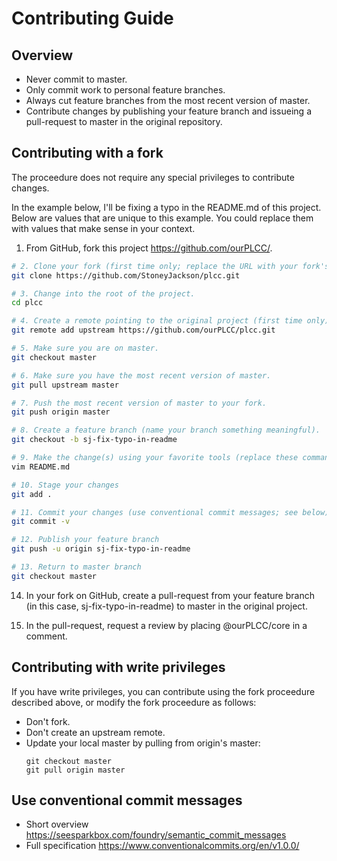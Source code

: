 # Contributing Guide

## Overview

- Never commit to master.
- Only commit work to personal feature branches.
- Always cut feature branches from the most recent version of master.
- Contribute changes by publishing your feature branch and issueing a
  pull-request to master in the original repository.

## Contributing with a fork

The proceedure does not require any special privileges to contribute changes.

In the example below, I'll be fixing a typo in the README.md of this project.
Below are values that are unique to this example. You could replace them with
values that make sense in your context.

1. From GitHub, fork this project <https://github.com/ourPLCC/>.

```bash
# 2. Clone your fork (first time only; replace the URL with your fork's URL).
git clone https://github.com/StoneyJackson/plcc.git

# 3. Change into the root of the project.
cd plcc

# 4. Create a remote pointing to the original project (first time only).
git remote add upstream https://github.com/ourPLCC/plcc.git

# 5. Make sure you are on master.
git checkout master

# 6. Make sure you have the most recent version of master.
git pull upstream master

# 7. Push the most recent version of master to your fork.
git push origin master

# 8. Create a feature branch (name your branch something meaningful).
git checkout -b sj-fix-typo-in-readme

# 9. Make the change(s) using your favorite tools (replace these commands with whatever makes sense).
vim README.md

# 10. Stage your changes
git add .

# 11. Commit your changes (use conventional commit messages; see below)
git commit -v

# 12. Publish your feature branch
git push -u origin sj-fix-typo-in-readme

# 13. Return to master branch
git checkout master
```

14. In your fork on GitHub, create a pull-request from your feature branch
    (in this case, sj-fix-typo-in-readme) to master in the original project.

15. In the pull-request, request a review by placing @ourPLCC/core in a
    comment.


## Contributing with write privileges

If you have write privileges, you can contribute using the fork proceedure
described above, or modify the fork proceedure as follows:

- Don't fork.
- Don't create an upstream remote.
- Update your local master by pulling from origin's master:
    ```
    git checkout master
    git pull origin master
    ```

## Use conventional commit messages

- Short overview <https://seesparkbox.com/foundry/semantic_commit_messages>
- Full specification <https://www.conventionalcommits.org/en/v1.0.0/>


